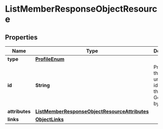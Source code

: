 # ListMemberResponseObjectResource

## Properties
Name | Type | Description | Notes
------------ | ------------- | ------------- | -------------
**type** | [**ProfileEnum**](ProfileEnum.md) |  | 
**id** | **String** | Primary key that uniquely identifies this profile. Generated by Klaviyo. |  [optional]
**attributes** | [**ListMemberResponseObjectResourceAttributes**](ListMemberResponseObjectResourceAttributes.md) |  | 
**links** | [**ObjectLinks**](ObjectLinks.md) |  | 

